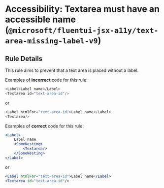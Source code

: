 # Accessibility: Textarea must have an accessible name (`@microsoft/fluentui-jsx-a11y/text-area-missing-label-v9`)

<!-- end auto-generated rule header -->

<!-- end auto-generated rule header -->

<!-- end auto-generated rule header -->

## Rule Details

This rule aims to prevent that a text area is placed without a label.

Examples of **incorrect** code for this rule:

```js
<Label>Label name</Label>
<Textarea id="text-area-id"/>
```

or

```js
<Label htmlFor="text-area-id">Label name</Label>
<Textarea/>
```

Examples of **correct** code for this rule:

```jsx
<Label>
    Label name
    <SomeNesting>
        <Textarea/>
    </SomeNesting>
</Label>
```

or

```jsx
<Label htmlFor="text-area-id">Label name</Label>
<Textarea id="text-area-id"/>
```
